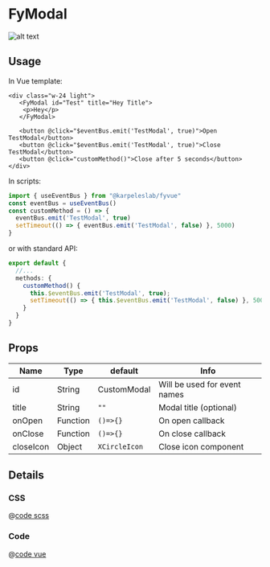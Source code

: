 # FyModal

![alt text](/components/FyModal.png)

## Usage

In Vue template:

```vue
<div class="w-24 light">
   <FyModal id="Test" title="Hey Title">
    <p>Hey</p>
   </FyModal>

   <button @click="$eventBus.emit('TestModal', true)">Open TestModal</button>
   <button @click="$eventBus.emit('TestModal', true)">Close TestModal</button>
   <button @click="customMethod()">Close after 5 seconds</button>
</div>
```

In scripts:

```ts
import { useEventBus } from "@karpeleslab/fyvue"
const eventBus = useEventBus()
const customMethod = () => {
  eventBus.emit('TestModal', true)
  setTimeout(() => { eventBus.emit('TestModal', false) }, 5000)
}
```

or with standard API:

```ts
export default {
  //...
  methods: {
    customMethod() {
      this.$eventBus.emit('TestModal', true);
      setTimeout(() => { this.$eventBus.emit('TestModal', false) }, 5000)
    }
  }
}
```

## Props

| Name | Type  | default | Info |
|---|---|---|---|
| id | String | CustomModal | Will be used for event names |
| title | String | ```""``` | Modal title (optional) |
| onOpen | Function | ```()=>{}``` | On open callback |
| onClose | Function | ```()=>{}``` | On close callback |
| closeIcon | Object | ```XCircleIcon``` | Close icon component |

## Details

### CSS

@[code scss](../../../src/components/ui/FyModal/FyModal.scss)

### Code

@[code vue](../../../src/components/ui/FyModal/FyModal.vue)
